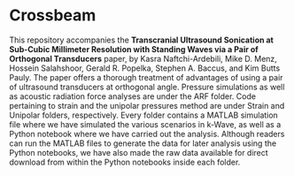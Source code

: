 # Crossbeam
This repository accompanies the **Transcranial Ultrasound Sonication at Sub-Cubic Millimeter Resolution with Standing Waves via a Pair of Orthogonal Transducers** paper, by Kasra Naftchi-Ardebili, Mike D. Menz, Hossein Salahshoor, Gerald R. Popelka, Stephen A. Baccus, and Kim Butts Pauly. The paper offers a thorough treatment of advantages of using a pair of ultrasound transducers at orthogonal angle. Pressure simulations as well as acoustic radiation force analyses are under the ARF folder. Code pertaining to strain and the unipolar pressures method are under Strain and Unipolar folders, respectively. Every folder contains a MATLAB simulation file where we have simulated the various scenarios in k-Wave, as well as a Python notebook where we have carried out the analysis. Although readers can run the MATLAB files to generate the data for later analysis using the Python notebooks, we have also made the raw data available for direct download from within the Python notebooks inside each folder. 
